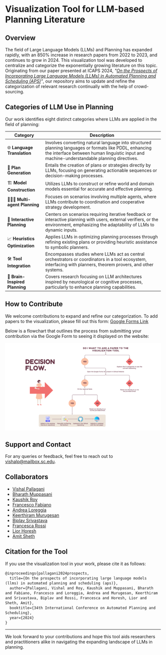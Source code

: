 # Visualization Tool for LLM-based Planning Literature

## Overview
The field of Large Language Models (LLMs) and Planning has expanded rapidly, with an 850% increase in research papers from 2022 to 2023, and continues to grow in 2024. This visualization tool was developed to centralize and categorize the exponentially growing literature on this topic. Originating from our paper presented at ICAPS 2024, *"[On the Prospects of Incorporating Large Language Models (LLMs) in Automated Planning and Scheduling (APS)](https://arxiv.org/abs/2401.02500)"*, our repository aims to update and refine the categorization of relevant research continually with the help of crowd-sourcing.

## Categories of LLM Use in Planning
Our work identifies eight distinct categories where LLMs are applied in the field of planning:

| Category               | Description                                                                                           |
|------------------------|-------------------------------------------------------------------------------------------------------|
| :globe_with_meridians: **Language Translation**                    | Involves converting natural language into structured planning languages or formats like PDDL, enhancing the interface between human linguistic input and machine-understandable planning directives.           |
| :straight_ruler: **Plan Generation**                      | Entails the creation of plans or strategies directly by LLMs, focusing on generating actionable sequences or decision-making processes.                                                    |
| :building_construction: **Model Construction**                 | Utilizes LLMs to construct or refine world and domain models essential for accurate and effective planning.                                    |
| :people_holding_hands: **Multi-agent Planning**                     | Focuses on scenarios involving multiple agents, where LLMs contribute to coordination and cooperative strategy development.                                             |
| :repeat: **Interactive Planning**                             | Centers on scenarios requiring iterative feedback or interactive planning with users, external verifiers, or the environment, emphasizing the adaptability of LLMs to dynamic inputs.                               |
| :chart_with_upwards_trend: **Heuristics Optimization**               | Applies LLMs in optimizing planning processes through refining existing plans or providing heuristic assistance to symbolic planners.                                                |
| :hammer_and_wrench: **Tool Integration**                             | Encompasses studies where LLMs act as central orchestrators or coordinators in a tool ecosystem, interfacing with planners, theorem provers, and other systems.                                 |
| :brain: **Brain-Inspired Planning**                                | Covers research focusing on LLM architectures inspired by neurological or cognitive processes, particularly to enhance planning capabilities.         |

## How to Contribute
We welcome contributions to expand and refine our categorization. To add papers to the visualization, please fill out this form: [Google Forms Link](https://forms.gle/gEfNaetfyVQFpMFfA)

Below is a flowchart that outlines the process from submitting your contribution via the Google Form to seeing it displayed on the website:

![Contribution Process](./flowchart/Decision_Flow.png)

## Support and Contact
For any queries or feedback, feel free to reach out to vishalp@mailbox.sc.edu.

## Collaborators
- [Vishal Pallagani](https://www.linkedin.com/in/vishalpallagani/)
- [Bharath Muppasani](https://www.linkedin.com/in/bharath-9798/)
- [Kaushik Roy](https://www.linkedin.com/in/kaushik-roy-b8a323ab/)
- [Francesco Fabiano](https://www.linkedin.com/in/francesco-fabiano-97819a166/)
- [Andrea Loreggia](https://www.linkedin.com/in/andrea-loreggia/)
- [Keerthiram Murugesan](https://www.linkedin.com/in/keerthiram)
- [Biplav Srivastava](https://www.linkedin.com/in/biplav-srivastava)
- [Francesca Rossi](https://www.linkedin.com/in/francesca-rossi-34b8b95)
- [Lior Horesh](https://www.linkedin.com/in/lior-horesh-7365a46)
- [Amit Sheth](https://www.linkedin.com/in/amitsheth/)

## Citation for the Tool

If you use the visualization tool in your work, please cite it as follows:

```
@inproceedings{pallagani2024prospects,
  title={On the prospects of incorporating large language models (llms) in automated planning and scheduling (aps)},
  author={Pallagani, Vishal and Roy, Kaushik and Muppasani, Bharath and Fabiano, Francesco and Loreggia, Andrea and Murugesan, Keerthiram and Srivastava, Biplav and Rossi, Francesca and Horesh, Lior and Sheth, Amit},
  booktitle={34th International Conference on Automated Planning and Scheduling},
  year={2024}
}
```

---

We look forward to your contributions and hope this tool aids researchers and practitioners alike in navigating the expanding landscape of LLMs in planning.

